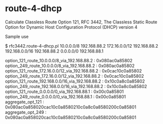 # route-4-dhcp
Calculate Classless Route Option 121, RFC 3442, The Classless Static Route Option for Dynamic Host Configuration Protocol (DHCP) version 4

Sample use

$ rfc3442.route-4-dhcp.pl 10.0.0.0/8 192.168.88.2 172.16.0.0/12 192.168.88.2 192.168.0.0/16 192.168.88.2 0.0.0.0/0 192.168.88.1

option_121_route_10.0.0.0/8_via_192.168.88.2 : 0x080ac0a85802
option_249_route_10.0.0.0/8_via_192.168.88.2 : 0x080ac0a85802
option_121_route_172.16.0.0/12_via_192.168.88.2 : 0x0cac10c0a85802
option_249_route_172.16.0.0/12_via_192.168.88.2 : 0x0cac10c0a85802
option_121_route_192.168.0.0/16_via_192.168.88.2 : 0x10c0a8c0a85802
option_249_route_192.168.0.0/16_via_192.168.88.2 : 0x10c0a8c0a85802
option_121_route_0.0.0.0/0_via_192.168.88.1 : 0x00c0a85801
option_249_route_0.0.0.0/0_via_192.168.88.1 : 0x00c0a85801
aggregate_opt_121 : 0x080ac0a858020cac10c0a8580210c0a8c0a8580200c0a85801
aggregate_opt_249 : 0x080ac0a858020cac10c0a8580210c0a8c0a8580200c0a85801


